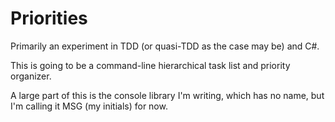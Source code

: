 # Priorities

Primarily an experiment in TDD (or quasi-TDD as the case may be) and C#.

This is going to be a command-line hierarchical task list and priority organizer.

A large part of this is the console library I'm writing, which has no name, but
I'm calling it MSG (my initials) for now.

